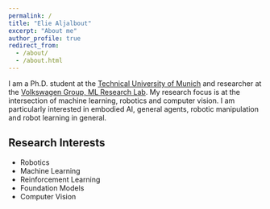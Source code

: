 ```yaml
---
permalink: /
title: "Elie Aljalbout"
excerpt: "About me"
author_profile: true
redirect_from: 
  - /about/
  - /about.html
---
```


I am a Ph.D. student at the [Technical University of Munich](https://www.tum.de/) and researcher at the [Volkswagen Group, ML Research Lab](https://argmax.ai/). My research focus is at the intersection of machine learning, robotics and computer vision. I am particularly interested in embodied AI, general agents, robotic manipulation and robot learning in general. 

Research Interests
--------

- Robotics
- Machine Learning
- Reinforcement Learning
- Foundation Models
- Computer Vision

